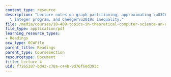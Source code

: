 ```yaml
---
content_type: resource
description: "Lecture notes on graph partitioning, approximating \u03C6(G) with an\
  \ integer program, and Cheeger\u2019s inequality."
file: /media/courses/18-409-topics-in-theoretical-computer-science-an-algorithmists-toolkit-fall-2009/f7265287bd42c78ac44b9d76f60d393c_MIT18_409F09_spiel_lec4.pdf
file_type: application/pdf
learning_resource_types:
- Readings
ocw_type: OCWFile
parent_title: Readings
parent_type: CourseSection
resourcetype: Document
title: Lecture 4
uid: f7265287-bd42-c78a-c44b-9d76f60d393c
---
```

